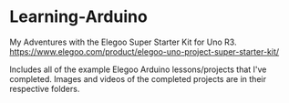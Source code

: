 # Learning-Arduino
My Adventures with the Elegoo Super Starter Kit for Uno R3. https://www.elegoo.com/product/elegoo-uno-project-super-starter-kit/

Includes all of the example Elegoo Arduino lessons/projects that I've completed. Images and videos of the completed projects are in their respective folders.
